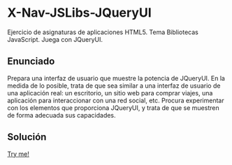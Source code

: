 # X-Nav-JSLibs-JQueryUI
Ejercicio de asignaturas de aplicaciones HTML5. Tema Bibliotecas JavaScript. Juega con JQueryUI.

## Enunciado

Prepara una interfaz de usuario que muestre la potencia de JQueryUI. En la medida de lo posible, trata de que sea similar a una interfaz de usuario de una aplicación real: un escritorio, un sitio web para comprar viajes, una aplicación para interaccionar con una red social, etc. Procura experimentar con los elementos que proporciona JQueryUI, y trata de que se muestren de forma adecuada sus capacidades.

## Solución
[Try me!](https://lbajo.github.io/X-Nav-JSLibs-JQueryUI)
